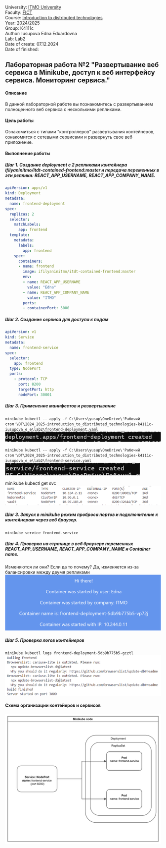 University: [ITMO University](https://itmo.ru/ru/)  
Faculty: [FICT](https://fict.itmo.ru)  
Course: [Introduction to distributed technologies](https://github.com/itmo-ict-faculty/introduction-to-distributed-technologies)  
Year: 2024/2025  
Group: K4111c  
Author: Iusupova Edna Eduardovna  
Lab: Lab2  
Date of create: 07.12.2024  
Date of finished:   

## Лабораторная работа №2 "Развертывание веб сервиса в Minikube, доступ к веб интерфейсу сервиса. Мониторинг сервиса."  
#### Описание  
В данной лабораторной работе вы познакомитесь с развертыванием полноценного веб сервиса с несколькими репликами.  

#### Цель работы  
Ознакомиться с типами "контроллеров" развертывания контейнеров, ознакомится с сетевыми сервисами и развернуть свое веб приложение. 

#### Выполнение работы
##### Шаг 1. Cоздание deployment с 2 репликами контейнера ifilyaninitmo/itdt-contained-frontend:master и передача переменных в эти реплики: REACT_APP_USERNAME, REACT_APP_COMPANY_NAME.

```yaml
apiVersion: apps/v1
kind: Deployment
metadata:
  name: frontend-deployment
spec:
  replicas: 2
  selector:
    matchLabels:
      app: frontend
  template:
    metadata:
      labels:
        app: frontend
    spec:
      containers:
      - name: frontend
        image: ifilyaninitmo/itdt-contained-frontend:master
        env:
        - name: REACT_APP_USERNAME
          value: "Edna"  
        - name: REACT_APP_COMPANY_NAME
          value: "ITMO"  
        ports:
        - containerPort: 3000
```

##### Шаг 2. Создание сервиса для доступа к подам
```yaml
apiVersion: v1
kind: Service
metadata:
  name: frontend-service
spec:
  selector:
    app: frontend
  type: NodePort
  ports:
    - protocol: TCP
      port: 8200       
      targetPort: http 
      nodePort: 30001 
```
##### Шаг 3. Применение манифестов и развертывание
`minikube kubectl -- apply -f C:\Users\yusup\OneDrive\'Рабочий стол'\DT\2024_2025-introduction_to_distributed_technologies-k4111c-iusupova_e_e\lab2\frontend-deployment.yaml`
![alt text](image.png)

`minikube kubectl -- apply -f C:\Users\yusup\OneDrive\'Рабочий стол'\DT\2024_2025-introduction_to_distributed_technologies-k4111c-iusupova_e_e\lab2\frontend-service.yaml`
![alt text](image-1.png)

 minikube kubectl get svc 
 ![alt text](image-2.png)

##### Шаг 3. Запуск в minikube режим проброса портов и подключитение к контейнерам через веб браузер.

`minikube service frontend-service`

##### Шаг 4. Проверка на странице в веб браузере переменных REACT_APP_USERNAME, REACT_APP_COMPANY_NAME и Container name. 

Изменяются ли они? Если да то почему?
Да, изменяется из-за балансировки между двумя репликами
![alt text](image-4.png)
##### Шаг 5. Проверка логов контейнеров
`minikube kubectl logs frontend-deployment-5db9b775b5-gcztl`  
![alt text](image-3.png)
  
   
#### Схема организации контейеров и сервисов
![alt text](image-5.png)


